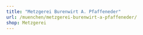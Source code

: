 ```yaml
---
title: "Metzgerei Burenwirt A. Pfaffeneder"
url: /muenchen/metzgerei-burenwirt-a-pfaffeneder/
shop: Metzgerei
---
```

